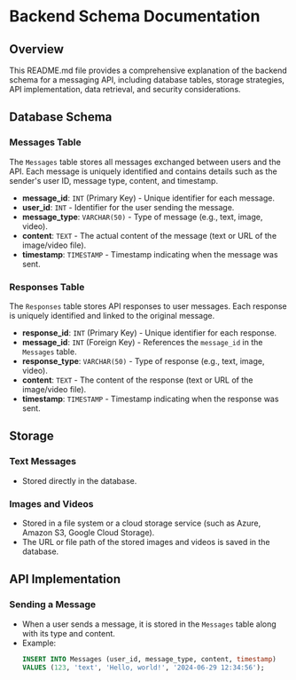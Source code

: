 # Backend Schema Documentation

## Overview

This README.md file provides a comprehensive explanation of the backend schema for a messaging API, including database tables, storage strategies, API implementation, data retrieval, and security considerations.

## Database Schema

### Messages Table
The `Messages` table stores all messages exchanged between users and the API. Each message is uniquely identified and contains details such as the sender's user ID, message type, content, and timestamp.

- **message_id**: `INT` (Primary Key) - Unique identifier for each message.
- **user_id**: `INT` - Identifier for the user sending the message.
- **message_type**: `VARCHAR(50)` - Type of message (e.g., text, image, video).
- **content**: `TEXT` - The actual content of the message (text or URL of the image/video file).
- **timestamp**: `TIMESTAMP` - Timestamp indicating when the message was sent.

### Responses Table
The `Responses` table stores API responses to user messages. Each response is uniquely identified and linked to the original message.

- **response_id**: `INT` (Primary Key) - Unique identifier for each response.
- **message_id**: `INT` (Foreign Key) - References the `message_id` in the `Messages` table.
- **response_type**: `VARCHAR(50)` - Type of response (e.g., text, image, video).
- **content**: `TEXT` - The content of the response (text or URL of the image/video file).
- **timestamp**: `TIMESTAMP` - Timestamp indicating when the response was sent.

## Storage

### Text Messages
- Stored directly in the database.

### Images and Videos
- Stored in a file system or a cloud storage service (such as Azure, Amazon S3, Google Cloud Storage).
- The URL or file path of the stored images and videos is saved in the database.

## API Implementation

### Sending a Message
- When a user sends a message, it is stored in the `Messages` table along with its type and content.
- Example:
  ```sql
  INSERT INTO Messages (user_id, message_type, content, timestamp)
  VALUES (123, 'text', 'Hello, world!', '2024-06-29 12:34:56');
